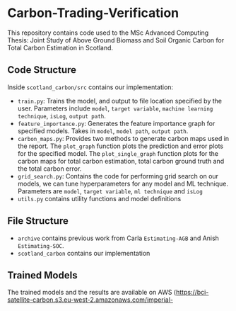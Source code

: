 # Carbon-Trading-Verification
This repository contains code used to the MSc Advanced Computing Thesis: Joint Study of Above Ground Biomass and Soil Organic Carbon for Total Carbon Estimation in Scotland. 

## Code Structure
Inside `scotland_carbon/src` contains our implementation:
- `train.py`: Trains the model, and output to file location specified by the user. Parameters include `model`, `target variable`, `machine learning technique`, `isLog`, `output path`.
- `feature_importance.py`: Generates the feature importance graph for specified models. Takes in `model`, `model path`, `output path`.
- `carbon_maps.py`: Provides two methods to generate carbon maps used in the report. The `plot_graph` function plots the prediction and error plots for the specified model. The `plot_single_graph` function plots for the carbon maps for total carbon estimation, total carbon ground truth and the total carbon error.
- `grid_search.py`: Contains the code for performing grid search on our models, we can tune hyperparameters for any model and ML technique. Parameters are `model`, `target variable`, `ml technique` and `isLog` 
- `utils.py` contains utility functions and model definitions 


## File Structure
- `archive` contains previous work from Carla `Estimating-AGB` and Anish `Estimating-SOC`.
- `scotland_carbon` contains our implementation

## Trained Models
The trained models and the results are available on AWS (https://bci-satellite-carbon.s3.eu-west-2.amazonaws.com/imperial-terrence/project_models.zip). Below is a brief description of the features used in different models
- `VH_1` `VV_1` corresponds to the Sentinel 1 data obtained
- The prefix `BAND_` indicate data source from Sentinel 2
- The prefix `L_` indicate data source from LandSat 8 satellite
- `DEM_CS` `DEM_LSF` `DEM_TWI` `DEM_ELEV` stands for digital elevation derivatives obtained from the digital elevation map, they corresponds to catchment slope, length slope factor , tropical wetness index and digital elevation respectively.
- `NDVI` `EVI` `SATVI` are vegetation indices calculated from Sentinel 2
- `CATEGORY` corresponds to data from the forest inventory data

## Remote Sensing Data
All remote sensing data including Sentinel 1, Sentinel 2, LandSat 8, DEM, Inventory Data is available on AWS at:
- https://bci-satellite-carbon.s3.eu-west-2.amazonaws.com/imperial-terrence/satellite_data_part1.zip
- https://bci-satellite-carbon.s3.eu-west-2.amazonaws.com/imperial-terrence/satellite_data_part2.zip
- https://bci-satellite-carbon.s3.eu-west-2.amazonaws.com/imperial-terrence/satellite_data_part3-1.zip
- https://bci-satellite-carbon.s3.eu-west-2.amazonaws.com/imperial-terrence/satellite_data_part3-2.zip
- https://bci-satellite-carbon.s3.eu-west-2.amazonaws.com/imperial-terrence/satellite_data_part4.zip

## Virtual Environment Location
https://bci-satellite-carbon.s3.eu-west-2.amazonaws.com/imperial-terrence/venv.zip

## Running the code
Each file can be run separately by calling the corresponding functions. 
- The csv file location is `Carbon-Trading-Verification\scotland_carbon\data\S1AIW_S2AL2A_DEM_IDX_SOCS_SG_L_INVEN_AGB_300m_processed.csv`.
- The Evaluation tif file for Model G is `Carbon-Trading-Verification\scotland_carbon\data\MODEL_G_EVAL.tif`
- The Evaluation tif file for Model H is `Carbon-Trading-Verification\scotland_carbon\data\MODEL_H_EVAL.tif`
- Note that for the `isLog` parameter, we use log for SOC estimation and no log for AGB estimation, this is based on prior experimentations that taking log improves model training and performance for SOC estimation but not the case for AGB estimation. 
